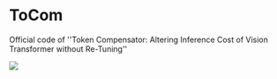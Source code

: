 # ToCom
Official code of ''Token Compensator: Altering Inference Cost of Vision Transformer without Re-Tuning''

<p align="left">
<a href="https://arxiv.org/abs/2408.06798" alt="arXiv">
    <img src="https://img.shields.io/badge/arXiv-2408.06798-b31b1b.svg?style=flat" /></a>
</p>

